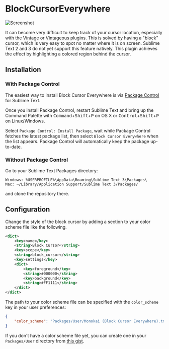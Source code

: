 # BlockCursorEverywhere #

![Screenshot](http://f.cl.ly/items/42131K2X1h0j0P2m1O2B/Screen%20Shot%202011-12-02%20at%202.36.54%20AM.png)

It can become very difficult to keep track of your cursor location, especially with the [Vintage](http://www.sublimetext.com/docs/3/vintage.html) or [Vintageous](https://github.com/guillermooo/Vintageous) plugins. This is solved by having a "block" cursor, which is very easy to spot no matter where it is on screen. Sublime Text 2 and 3 do not yet support this feature natively. This plugin achieves the effect by highlighting a colored region behind the cursor.

## Installation ##

### With Package Control ###

The easiest way to install Block Cursor Everywhere is via [Package Control](http://wbond.net/sublime_packages/package_control) for Sublime Text.

Once you install Package Control, restart Sublime Text and bring up the Command Palette with <kbd>Command</kbd>+<kbd>Shift</kbd>+<kbd>P</kbd> on OS X or <kbd>Control</kbd>+<kbd>Shift</kbd>+<kbd>P</kbd> on Linux/Windows.

Select `Package Control: Install Package`, wait while Package Control fetches the latest package list, then select `Block Cursor Everywhere` when the list appears. Package Control will automatically keep the package up-to-date.

### Without Package Control ###

Go to your Sublime Text Packages directory:

	Windows: %USERPROFILE%\AppData\Roaming\Sublime Text 3\Packages\
	Mac: ~/Library/Application Support/Sublime Text 3/Packages/

and clone the repository there.

## Configuration ##

Change the style of the block cursor by adding a section to your color scheme file like the following.

```xml
<dict>
	<key>name</key>
	<string>Block Cursor</string>
	<key>scope</key>
	<string>block_cursor</string>
	<key>settings</key>
	<dict>
		<key>foreground</key>
		<string>#000000</string>
		<key>background</key>
		<string>#FF1111</string>
	</dict>
</dict>
```

The path to your color scheme file can be specified with the `color_scheme` key in your user preferences:

```json
{
	"color_scheme": "Packages/User/Monokai (Block Cursor Everywhere).tmTheme"
}
```

If you don't have a color scheme file yet, you can create one in your `Packages/User` directory from [this gist](https://gist.github.com/karlhorky/804b6d1fc12f2b9f504e).
